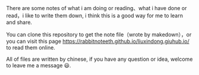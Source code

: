There are some notes of what i am doing or reading、what i have done or read，i like to write them down, i think this is a good way for me to learn and share.



You can clone this repository to get the note file（wrote by makedown），or you can visit this page https://rabbitnoteeth.github.io/liuxindong.giuhub.io/ to read them online. 



All of files are written by chinese, if you have any question or idea, welcome to leave me a message :smiley:.


